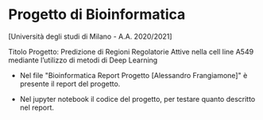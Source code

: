 # Progetto di Bioinformatica 
[Università degli studi di Milano - A.A. 2020/2021]

Titolo Progetto: Predizione di Regioni Regolatorie Attive nella cell line A549 mediante l’utilizzo di metodi di Deep Learning

  - Nel file "Bioinformatica Report Progetto [Alessandro Frangiamone]" è presente il report del progetto.

  - Nel jupyter notebook il codice del progetto, per testare quanto descritto nel report.


